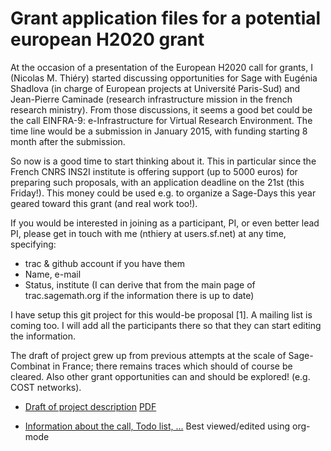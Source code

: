Grant application files for a potential european H2020 grant
============================================================

At the occasion of a presentation of the European H2020 call for
grants, I (Nicolas M. Thiéry) started discussing opportunities for
Sage with Eugénia Shadlova (in charge of European projects at
Université Paris-Sud) and Jean-Pierre Caminade (research
infrastructure mission in the french research ministry). From those
discussions, it seems a good bet could be the call EINFRA-9:
e-Infrastructure for Virtual Research Environment.  The time line
would be a submission in January 2015, with funding starting 8 month
after the submission.

So now is a good time to start thinking about it. This in particular
since the French CNRS INS2I institute is offering support (up to 5000
euros) for preparing such proposals, with an application deadline on
the 21st (this Friday!). This money could be used e.g. to organize a
Sage-Days this year geared toward this grant (and real work too!).

If you would be interested in joining as a participant, PI, or even
better lead PI, please get in touch with me (nthiery at users.sf.net)
at any time, specifying:

- trac & github account if you have them
- Name, e-mail
- Status, institute (I can derive that from the main page of
  trac.sagemath.org if the information there is up to date)

I have setup this git project for this would-be proposal [1]. A
mailing list is coming too. I will add all the participants there so
that they can start editing the information.

The draft of project grew up from previous attempts at the scale of
Sage-Combinat in France; there remains traces which should of course
be cleared. Also other grant opportunities can and should be explored!
(e.g. COST networks).


- [Draft of project description](project-description.tex)
  [PDF](project-description.pdf)

- [Information about the call, Todo list, ...](TODO) Best viewed/edited using org-mode
